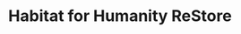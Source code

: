 ---
title: "Habitat for Humanity ReStore"
url: /dayton/habitat-for-humanity-restore/
shop: Gebrauchtwaren
---